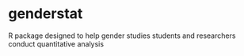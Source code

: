 # genderstat
R package designed to help gender studies students and researchers conduct quantitative analysis

